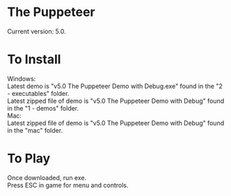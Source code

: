 # The Puppeteer
Current version: 5.0.  

# To Install
Windows:  
Latest demo is "v5.0 The Puppeteer Demo with Debug.exe" found in the "2 - executables" folder.  
Latest zipped file of demo is "v5.0 The Puppeteer Demo with Debug" found in the "1 - demos" folder.  
Mac:  
Latest zipped file of demo is "v5.0 The Puppeteer Demo with Debug" found in the "mac" folder.  

# To Play
Once downloaded, run exe.  
Press ESC in game for menu and controls.  
